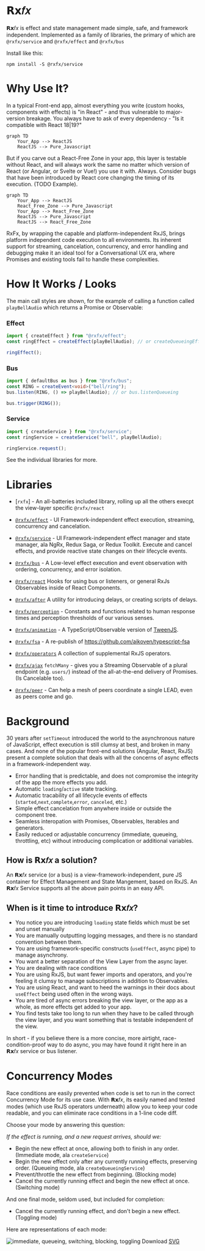 # 𝗥𝘅𝑓𝑥

𝗥𝘅𝑓𝑥 is effect and state management made simple, safe, and framework independent. Implemented as a family of libraries, the primary of which are `@rxfx/service` and `@rxfx/effect` and `@rxfx/bus`

Install like this:

```
npm install -S @rxfx/service
```

# Why Use It?

In a typical Front-end app, almost everything you write (custom hooks, components with effects) is "in React" - and thus vulnerable to major-version breakage. You always have to ask of every dependency - "Is it compatible with React 18|19?"

```mermaid
graph TD
    Your_App --> ReactJS
    ReactJS --> Pure_Javascript
```

But if you carve out a React-Free Zone in your app, this layer is testable without React, and will always work the same no matter which version of React (or Angular, or Svelte or Vue!) you use it with. Always. Consider bugs that have been introduced by React core changing the timing of its execution. (TODO Example).

```mermaid
graph TD
    Your_App --> ReactJS
    React_Free_Zone --> Pure_Javascript
    Your_App --> React_Free_Zone
    ReactJS --> Pure_Javascript
    ReactJS --> React_Free_Zone
```

RxFx, by wrapping the capable and platform-independent RxJS, brings platform independent code execution to all environments. Its inherent support for streaming, cancelation, concurrency, and error handling and debugging make it an ideal tool for a Conversational UX era, where Promises and existing tools fail to handle these complexities.

# How It Works / Looks

The main call styles are shown, for the example of calling a function called `playBellAudio` which returns a Promise or Observable:

### Effect

```ts
import { createEffect } from "@rxfx/effect";
const ringEffect = createEffect(playBellAudio); // or createQueueingEffect

ringEffect();
```

### Bus

```ts
import { defaultBus as bus } from "@rxfx/bus";
const RING = createEvent<void>("bell/ring");
bus.listen(RING, () => playBellAudio); // or bus.listenQueueing

bus.trigger(RING());
```

### Service

```ts
import { createService } from "@rxfx/service";
const ringService = createService("bell", playBellAudio);

ringService.request();
```

See the individual libraries for more.

# Libraries

- [`rxfx`] - An all-batteries included library, rolling up all the others execpt the view-layer specific `@rxfx/react`
- [`@rxfx/effect`](https://github.com/deanrad/rxfx/tree/main/effect) - UI Framework-independent effect execution, streaming, concurrency and cancelation.

- [`@rxfx/service`](https://github.com/deanrad/rxfx/tree/main/service) - UI Framework-independent effect manager and state manager, ala NgRx, Redux Saga, or Redux Toolkit. Execute and cancel effects, and provide reactive state changes on their lifecycle events.

- [`@rxfx/bus`](https://github.com/deanrad/rxfx/tree/main/bus) - A Low-level effect execution and event observation with ordering, concurrency, and error isolation.

- [`@rxfx/react`](https://github.com/deanrad/rxfx/tree/main/react) Hooks for using bus or listeners, or general RxJs Observables inside of React Components.

- [`@rxfx/after`](https://github.com/deanrad/rxfx/tree/main/after) A utility for introducing delays, or creating scripts of delays.

- [`@rxfx/perception`](https://github.com/deanrad/rxfx/tree/main/perception) - Constants and functions related to human response times and perception thresholds of our various senses.

- [`@rxfx/animation`](https://github.com/deanrad/rxfx/tree/main/fsa) - A TypeScript/Observable version of [TweenJS](https://github.com/tweenjs/tween.js).

- [`@rxfx/fsa`](https://github.com/deanrad/rxfx/tree/main/fsa) - A re-publish of https://github.com/aikoven/typescript-fsa

- [`@rxfx/operators`](https://github.com/deanrad/rxfx/tree/main/operators) A collection of supplemental RxJS operators.

- [`@rxfx/ajax`](https://github.com/deanrad/rxfx/tree/main/ajax) `fetchMany` - gives you a Streaming Observable of a plural endpoint (e.g. `users/`) instead of the all-at-the-end delivery of Promises. (Is Cancelable too).

- [`@rxfx/peer`](https://github.com/deanrad/rxfx/tree/main/peer) - Can help a mesh of peers coordinate a single LEAD, even as peers come and go.

# Background

30 years after `setTimeout` introduced the world to the asynchronous nature of JavaScript, effect execution is still clumsy at best, and broken in many cases. And none of the popular front-end solutions (Angular, React, RxJS) present a complete solution that deals with all the concerns of async effects in a framework-independent way.

- Error handling that is predictable, and does not compromise the integrity of the app the more effects you add.
- Automatic `loading`/`active` state tracking.
- Automatic tracability of all lifecycle events of effects (`started`,`next`,`complete`,`error`, `canceled`, etc.)
- Simple effect cancelation from anywhere inside or outside the component tree.
- Seamless interopation with Promises, Observables, Iterables and generators.
- Easily reduced or adjustable concurrency (immediate, queueing, throttling, etc) without introducing complication or additional variables.

## How is 𝗥𝘅𝑓𝑥 a solution?

An 𝗥𝘅𝑓𝑥 service (or a bus) is a view-framework-independent, pure JS container for Effect Management and State Mangement, based on RxJS. An 𝗥𝘅𝑓𝑥 Service supports all the above pain points in an easy API.

## When is it time to introduce 𝗥𝘅𝑓𝑥?

- You notice you are introducing `loading` state fields which must be set and unset manually
- You are manually outputting logging messages, and there is no standard convention between them.
- You are using framework-specific constructs (`useEffect`, async pipe) to manage asynchrony.
- You want a better separation of the View Layer from the async layer.
- You are dealing with race conditions
- You are using RxJS, but want fewer imports and operators, and you're feeling it clumsy to manage subscriptions in addition to Observables.
- You are using React, and want to heed the warnings in their docs about `useEffect` being used often in the wrong ways.
- You are tired of async errors breaking the view layer, or the app as a whole, as more effects get added to your app.
- You find tests take too long to run when they have to be called through the view layer, and you want something that is testable independent of the view.

In short - if you believe there is a more concise, more airtight, race-condition-proof way to do async, you may have found it right here in an 𝗥𝘅𝑓𝑥 service or bus listener.

# Concurrency Modes

Race conditions are easily prevented when code is set to run in the correct Concurrency Mode for its use case. With 𝗥𝘅𝑓𝑥, its easily named and tested modes (which use RxJS operators underneath) allow you to keep your code readable, and you can eliminate race conditions in a 1-line code diff.

Choose your mode by answering this question:

_If the effect is running, and a new request arrives, should we:_

- Begin the new effect at once, allowing both to finish in any order. (Immediate mode, ala `createService`)
- Begin the new effect only after any currently running effects, preserving order. (Queueing mode, ala `createQueueingService`)
- Prevent/throttle the new effect from beginning. (Blocking mode)
- Cancel the currently running effect and begin the new effect at once. (Switching mode)

And one final mode, seldom used, but included for completion:

- Cancel the currently running effect, and don't begin a new effect. (Toggling mode)

Here are representations of each mode:

![immediate, queueing, switching, blocking, toggling](https://d2jksv3bi9fv68.cloudfront.net/rxfx/cards-all-2024.png)
Download [SVG](https://d2jksv3bi9fv68.cloudfront.net/rxfx/cards-all-2024.svg)
